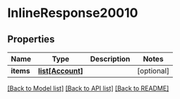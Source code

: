 # InlineResponse20010

## Properties
Name | Type | Description | Notes
------------ | ------------- | ------------- | -------------
**items** | [**list[Account]**](Account.md) |  | [optional] 

[[Back to Model list]](../README.md#documentation-for-models) [[Back to API list]](../README.md#documentation-for-api-endpoints) [[Back to README]](../README.md)

